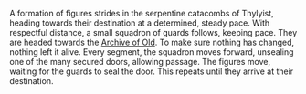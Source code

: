 ---
---

A formation of figures strides in the serpentine catacombs of Thylyist, heading towards their destination at a determined, steady pace. 
With respectful distance, a small squadron of guards follows, keeping pace. 
They are headed towards the [Archive of Old](..\..\Realms\Utuw%20System\Schi\Servilia\Regions\Areas\Empire%20of%20Thylyist\Archive%20of%20Old.md). 
To make sure nothing has changed, nothing left it alive. 
Every segment, the squadron moves forward, unsealing one of the many secured doors, allowing passage. The figures move, waiting for the guards to seal the door. 
This repeats until they arrive at their destination. 

